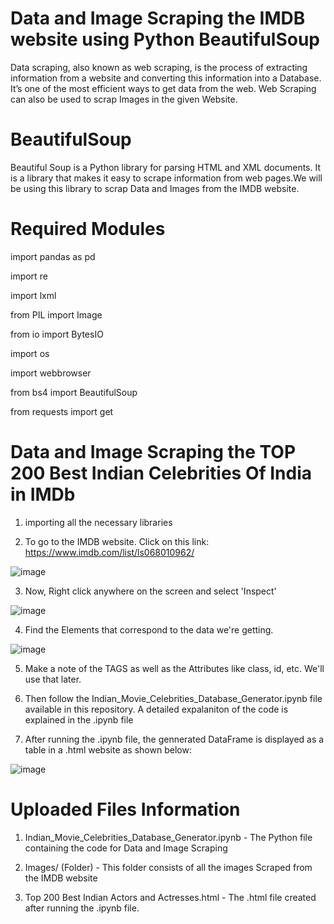 # Data and Image Scraping the IMDB website using Python BeautifulSoup 

Data scraping, also known as web scraping, is the process of extracting information from a website and converting this information into
a Database. It’s one of the most efficient ways to get data from the web. 
Web Scraping can also be used to scrap Images in the given Website.

# BeautifulSoup

Beautiful Soup is a Python library for parsing HTML and XML documents. It is a library that makes it easy to scrape information from web pages.We will be using this library to scrap Data and Images from the IMDB website.

# Required Modules

import pandas as pd

import re

import lxml

from PIL import Image

from io import BytesIO

import os

import webbrowser

from bs4 import BeautifulSoup

from requests import get

# Data and Image Scraping the TOP 200 Best Indian Celebrities Of India in IMDb

1. importing all the necessary libraries

2. To go to the IMDB website. Click on this link: https://www.imdb.com/list/ls068010962/

![image](https://user-images.githubusercontent.com/54140890/80499110-2fe12d80-898a-11ea-9c59-3ff71607dfb3.png)

3. Now, Right click anywhere on the screen and select 'Inspect' 

![image](https://user-images.githubusercontent.com/54140890/80498910-eb559200-8989-11ea-9b00-82536c499a78.png)

4. Find the Elements that correspond to the data we're getting.

![image](https://user-images.githubusercontent.com/54140890/80499002-0f18d800-898a-11ea-95f4-d93d9f736973.png)

5. Make a note of the TAGS as well as the Attributes like class, id, etc. We'll use that later.

6. Then follow the Indian_Movie_Celebrities_Database_Generator.ipynb file available in this repository. A detailed expalaniton of the code is explained in the .ipynb file

7. After running the .ipynb file, the gennerated DataFrame is displayed as a table in a .html website as shown below:

![image](https://user-images.githubusercontent.com/54140890/80499673-e80ed600-898a-11ea-8e8b-f79d2898c914.png)


# Uploaded Files Information

1. Indian_Movie_Celebrities_Database_Generator.ipynb - The Python file containing the code for Data and Image Scraping

2. Images/ (Folder) - This folder consists of all the images Scraped from the IMDB website

3. Top 200 Best Indian Actors and Actresses.html - The .html file created after running the .ipynb file.

